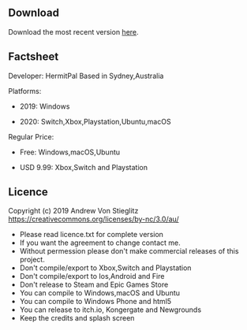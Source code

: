 ## Download
Download the most recent version [here](https://github.com/hermiteve/PaintRogue/releases).

## Factsheet
Developer: 
HermitPal
Based in Sydney,Australia

Platforms:
- 2019: Windows

- 2020: Switch,Xbox,Playstation,Ubuntu,macOS

Regular Price:

- Free: Windows,macOS,Ubuntu

- USD 9.99: Xbox,Switch and Playstation


## Licence
Copyright (c) 2019 Andrew Von Stieglitz https://creativecommons.org/licenses/by-nc/3.0/au/ 
- Please read licence.txt for complete version
- If you want the agreement to change contact me.
- Without permession please don't make commercial releases of this project.
- Don't compile/export to Xbox,Switch and Playstation
- Don't compile/export to Ios,Android and Fire
- Don't release to Steam and Epic Games Store
- You can compile to Windows,macOS and Ubuntu
- You can compile to Windows Phone and html5
- You can release to itch.io, Kongergate and Newgrounds
- Keep the credits and splash screen


